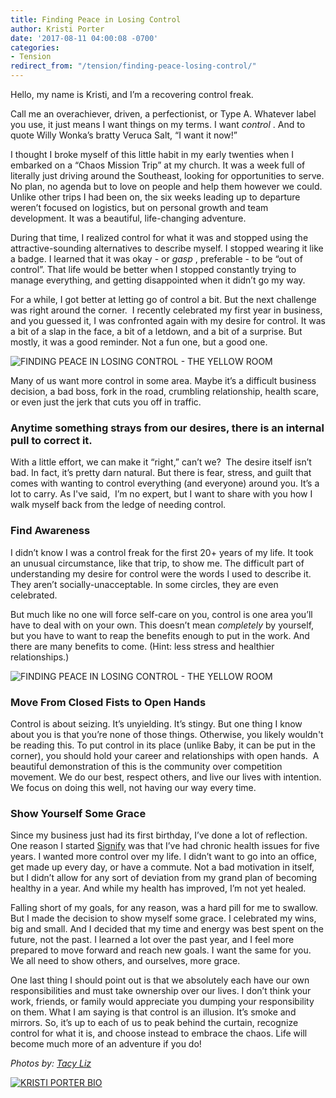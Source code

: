 ```yaml
---
title: Finding Peace in Losing Control
author: Kristi Porter
date: '2017-08-11 04:00:08 -0700'
categories:
- Tension
redirect_from: "/tension/finding-peace-losing-control/"
---
```


Hello, my name is Kristi, and I’m a recovering control freak.

Call me an overachiever, driven, a perfectionist, or Type A. Whatever label you use, it just means I want things on my terms. I want _control_ . And to quote Willy Wonka’s bratty Veruca Salt, “I want it now!” 

I thought I broke myself of this little habit in my early twenties when I embarked on a “Chaos Mission Trip” at my church. It was a week full of literally just driving around the Southeast, looking for opportunities to serve. No plan, no agenda but to love on people and help them however we could. Unlike other trips I had been on, the six weeks leading up to departure weren’t focused on logistics, but on personal growth and team development. It was a beautiful, life-changing adventure.

During that time, I realized control for what it was and stopped using the attractive-sounding alternatives to describe myself. I stopped wearing it like a badge. I learned that it was okay - or _gasp_ , preferable - to be “out of control”. That life would be better when I stopped constantly trying to manage everything, and getting disappointed when it didn’t go my way.

For a while, I got better at letting go of control a bit. But the next challenge was right around the corner.  I recently celebrated my first year in business, and you guessed it, I was confronted again with my desire for control. It was a bit of a slap in the face, a bit of a letdown, and a bit of a surprise. But mostly, it was a good reminder. Not a fun one, but a good one.

![FINDING PEACE IN LOSING CONTROL - THE YELLOW ROOM](https://yellow-blog-images.imgix.net/2017/08/20170724-IMG_5311.jpg)

Many of us want more control in some area. Maybe it’s a difficult business decision, a bad boss, fork in the road, crumbling relationship, health scare, or even just the jerk that cuts you off in traffic.

### Anytime something strays from our desires, there is an internal pull to correct it.

With a little effort, we can make it “right,” can’t we?  The desire itself isn’t bad. In fact, it’s pretty darn natural. But there is fear, stress, and guilt that comes with wanting to control everything (and everyone) around you. It’s a lot to carry. As I've said,  I’m no expert, but I want to share with you how I walk myself back from the ledge of needing control.

### **Find Awareness**

I didn’t know I was a control freak for the first 20+ years of my life. It took an unusual circumstance, like that trip, to show me. The difficult part of understanding my desire for control were the words I used to describe it. They aren’t socially-unacceptable. In some circles, they are even celebrated.

But much like no one will force self-care on you, control is one area you’ll have to deal with on your own. This doesn’t mean _completely_ by yourself, but you have to want to reap the benefits enough to put in the work. And there are many benefits to come. (Hint: less stress and healthier relationships.)

![FINDING PEACE IN LOSING CONTROL - THE YELLOW ROOM](https://yellow-blog-images.imgix.net/2017/08/20170724-IMG_5335.jpg)

### **Move From Closed Fists to Open Hands**

Control is about seizing. It’s unyielding. It’s stingy. But one thing I know about you is that you’re none of those things. Otherwise, you likely wouldn't be reading this. To put control in its place (unlike Baby, it can be put in the corner), you should hold your career and relationships with open hands.  A beautiful demonstration of this is the community over competition movement. We do our best, respect others, and live our lives with intention. We focus on doing this well, not having our way every time.

### **Show Yourself Some Grace**

Since my business just had its first birthday, I’ve done a lot of reflection. One reason I started [Signify](https://www.signify.solutions/) was that I’ve had chronic health issues for five years. I wanted more control over my life. I didn’t want to go into an office, get made up every day, or have a commute. Not a bad motivation in itself, but I didn’t allow for any sort of deviation from my grand plan of becoming healthy in a year. And while my health has improved, I’m not yet healed.

Falling short of my goals, for any reason, was a hard pill for me to swallow. But I made the decision to show myself some grace. I celebrated my wins, big and small. And I decided that my time and energy was best spent on the future, not the past. I learned a lot over the past year, and I feel more prepared to move forward and reach new goals. I want the same for you. We all need to show others, and ourselves, more grace.

One last thing I should point out is that we absolutely each have our own responsibilities and must take ownership over our lives. I don’t think your work, friends, or family would appreciate you dumping your responsibility on them. What I am saying is that control is an illusion. It’s smoke and mirrors. So, it’s up to each of us to peak behind the curtain, recognize control for what it is, and choose instead to embrace the chaos. Life will become much more of an adventure if you do! 

_Photos by: [Tacy Liz](http://wilddaydreamers.wixsite.com/tacyliz)_

[![KRISTI PORTER BIO](https://yellow-blog-images.imgix.net/2017/08/KRISTI-PORTER-BIO.jpg)](https://www.signify.solutions/)
